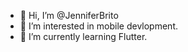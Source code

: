 - 👋 Hi, I’m @JenniferBrito
- 👀 I’m interested in mobile devlopment.
- 🌱 I’m currently learning Flutter.


<!---
JenniferBrito/JenniferBrito is a ✨ special ✨ repository because its `README.md` (this file) appears on your GitHub profile.
You can click the Preview link to take a look at your changes.
--->

